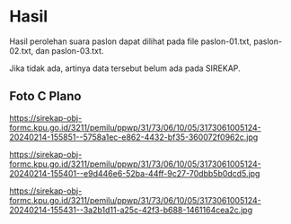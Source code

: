 # Hasil

Hasil perolehan suara paslon dapat dilihat pada file paslon-01.txt, paslon-02.txt, dan paslon-03.txt.

Jika tidak ada, artinya data tersebut belum ada pada SIREKAP.

## Foto C Plano

https://sirekap-obj-formc.kpu.go.id/3211/pemilu/ppwp/31/73/06/10/05/3173061005124-20240214-155851--5758a1ec-e862-4432-bf35-360072f0962c.jpg

https://sirekap-obj-formc.kpu.go.id/3211/pemilu/ppwp/31/73/06/10/05/3173061005124-20240214-155401--e9d446e6-52ba-44ff-9c27-70dbb5b0dcd5.jpg

https://sirekap-obj-formc.kpu.go.id/3211/pemilu/ppwp/31/73/06/10/05/3173061005124-20240214-155431--3a2b1d11-a25c-42f3-b688-1461164cea2c.jpg
